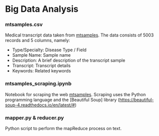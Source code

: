 # Big Data Analysis 

### mtsamples.csv
Medical transcript data taken from [mtsamples](https://www.mtsamples.com). The data consists of 5003 records and 5 columns, namely:
* Type/Specialty: Disease Type / Field
* Sample Name: Sample name
* Description: A brief description of the transcript sample
* Transcript: Transcript details
* Keywords: Related keywords

### mtsamples_scraping.ipynb
Notebook for scraping the web [mtsamples](https://www.mtsamples.com).
Scraping uses the Python programming language and the [Beautiful Soup] library (https://beautiful-soup-4.readthedocs.io/en/latest/#)

### mapper.py & reducer.py
Python script to perform the mapReduce process on text.
